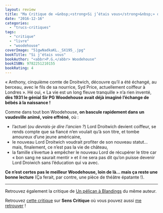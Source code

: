 ```yaml
---
layout: review
title: "Ma Critique de «&nbsp;<strong>Si j’étais vous</strong>&nbsp;» de <em><abbr>P.G.</abbr> Woodehouse</em>"
date: "2016-12-16"
categories: 
  - "trucs-critiques"
tags: 
  - "critique"
  - "livre"
  - "woodehouse"
coverImage: "51gwNadkaKL._SX195_.jpg"
bookTitle: "Si j’étais vous"
bookAuthor: "<abbr>P.G.</abbr> Woodehouse"
bookISBN: 9782251210155  
bookRating: 4
---
```


« Anthony, cinquième comte de Droitwich, découvre qu’il a été échangé, au berceau, avec le fils de sa nourrice, Syd Price, actuellement coiffeur à Londres ». Hé oui, « La vie est un long fleuve tranquille » n’a rien inventé, **dès 1931 le génial Sir PG Woodehouse avait déjà imaginé l’échange de bébés à la naissance !**

Comme dans tout bon Woodehouse, **on bascule rapidement dans un vaudeville animé, voire effréné**, où :

- l’actuel (_ou devrais-je dire l’ancien ?_) Lord Droitwich devient coiffeur, se rends compte que sa fiancé n’en voulait qu’à son titre, et tombe amoureux d’une jeune américaine,
- le nouveau Lord Droitwich voudrait profiter de son nouveau statut... mais, finalement, ce n’est pas la vie de château,
- la famille s’évertue à empêcher le nouveau Lord de récupérer le titre car « bon sang ne saurait mentir » et il ne sera pas dit qu’on puisse devenir Lord Droiwich sans l’éducation qui va avec.

**Ce n’est certes pas le meilleur Woodehouse, loin de là... mais ça reste une bonne lecture** (Ça ferait, par contre, une pièce de théâtre épatante !).

* * *

Retrouvez également la critique de [Un pélican à Blandings](https://www.6x8.org/2016/01/ma-critique-de-un-pelican-a-blandings-de-pg-wodehouse/) du même auteur.

Retrouvez [cette critique](http://www.senscritique.com/livre/Si_j_etais_vous/critique/113492805) sur **Sens Critique** où vous pouvez aussi [me retrouver](http://www.senscritique.com/Arnaud_Malon) !
